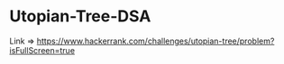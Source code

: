 # Utopian-Tree-DSA

Link => https://www.hackerrank.com/challenges/utopian-tree/problem?isFullScreen=true

